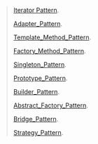 > [Iterator Pattern](plantUml/Iterator_Pattern/IteratorPattern.md).
>
> [Adapter_Pattern](plantUml/Adapter_Pattern/Adapter_Pattern.md).
>
> [Template_Method_Pattern](plantUml/Template_Method_Pattern/Template_Method_Pattern.md).
>
> [Factory_Method_Pattern](plantUml/Factory_Method_Pattern/Factory_Method_Pattern.md).
>
> [Singleton_Pattern](plantUml/Singleton_Pattern/Singleton_Pattern.md).
>
> [Prototype_Pattern](plantUml/Prototype_Pattern/Prototype_Pattern.md).
>
> [Builder_Pattern](plantUml/Builder_Pattern/Builder_Pattern.md).
>
> [Abstract_Factory_Pattern](plantUml/Abstract_Factory_Pattern/Abstract_Factory_Pattern.md).
>
> [Bridge_Pattern](plantUml/Bridge_Pattern/Bridge_Pattern.md).
>
> [Strategy_Pattern](plantUml/Strategy_Pattern/Strategy_Pattern.md).